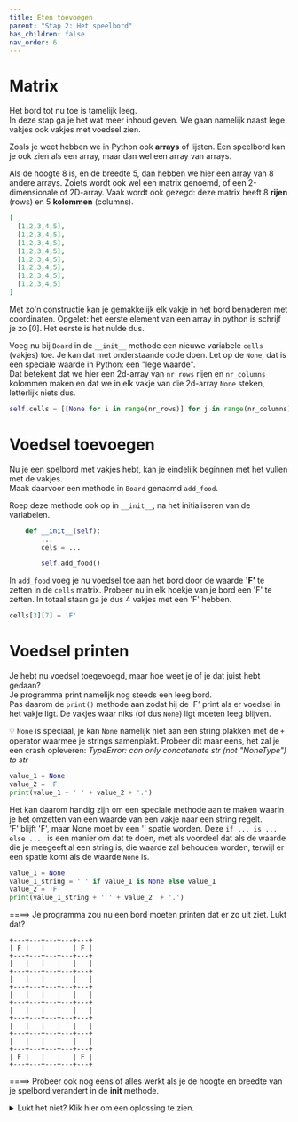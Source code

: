 ```yaml
---
title: Eten toevoegen
parent: "Stap 2: Het speelbord"
has_children: false
nav_order: 6
---
```


# Matrix
Het bord tot nu toe is tamelijk leeg.  
In deze stap ga je het wat meer inhoud geven.  We gaan namelijk naast lege vakjes ook vakjes met voedsel zien.

Zoals je weet hebben we in Python ook __arrays__ of lijsten.
Een speelbord kan je ook zien als een array, maar dan wel een array van arrays.

Als de hoogte 8 is, en de breedte 5, dan hebben we hier een array van 8 andere arrays. Zoiets wordt ook wel een matrix genoemd, of een 2-dimensionale of 2D-array.
Vaak wordt ook gezegd: deze matrix heeft 8 **rijen** (rows) en 5 **kolommen** (columns).
```json
[
  [1,2,3,4,5],
  [1,2,3,4,5],
  [1,2,3,4,5],
  [1,2,3,4,5],
  [1,2,3,4,5],
  [1,2,3,4,5],
  [1,2,3,4,5],
  [1,2,3,4,5]
]
```

Met zo'n constructie kan je gemakkelijk elk vakje in het bord benaderen met coordinaten.
Opgelet: het eerste element van een array in python is schrijf je zo [0]. Het eerste is het nulde dus.

Voeg nu bij `Board` in de `__init__` methode een nieuwe variabele `cells` (vakjes) toe.
Je kan dat met onderstaande code doen.
Let op de `None`, dat is een speciale waarde in Python: een "lege waarde".  
Dat betekent dat we hier een 2d-array van `nr_rows` rijen en `nr_columns` kolommen maken en dat we in elk vakje van die 2d-array `None` steken, letterlijk niets dus.

```python
self.cells = [[None for i in range(nr_rows)] for j in range(nr_columns)]
```

# Voedsel toevoegen
Nu je een spelbord met vakjes hebt, kan je eindelijk beginnen met het vullen met de vakjes.  
Maak daarvoor een methode in `Board` genaamd `add_food`.

Roep deze methode ook op in `__init__`, na het initialiseren van de variabelen.
```python
    def __init__(self):
        ...
        cels = ...

        self.add_food()
```

In `add_food` voeg je nu voedsel toe aan het bord door de waarde __'F'__ te zetten in de `cells` matrix.
Probeer nu in elk hoekje van je bord een 'F' te zetten. In totaal staan ga je dus 4 vakjes met een 'F' hebben.
```python
cells[3][7] = 'F'
```

# Voedsel printen
Je hebt nu voedsel toegevoegd, maar hoe weet je of je dat juist hebt gedaan?  
Je programma print namelijk nog steeds een leeg bord.  
Pas daarom de `print()` methode aan zodat hij de 'F' print als er voedsel in het vakje ligt.
De vakjes waar niks (of dus `None`) ligt moeten leeg blijven.  

:bulb: `None` is speciaal, je kan `None` namelijk niet aan een string plakken met de `+` operator waarmee je strings samenplakt.
Probeer dit maar eens, het zal je een crash opleveren: *TypeError: can only concatenate str (not "NoneType") to str*

```python
value_1 = None
value_2 = 'F'
print(value_1 + ' ' + value_2 + '.')
```
Het kan daarom handig zijn om een speciale methode aan te maken waarin je het omzetten van een waarde van een vakje naar een string regelt.  
'F' blijft 'F', maar None moet bv een '' spatie worden. Deze `if ... is ... else ... ` is een manier om dat te doen, met als voordeel dat als de waarde die je meegeeft al een string is, die waarde zal behouden worden, terwijl er een spatie komt als de waarde `None` is.
```python
value_1 = None
value_1_string = ' ' if value_1 is None else value_1
value_2 = 'F'
print(value_1_string + ' ' + value_2  + '.')
```

====> Je programma zou nu een bord moeten printen dat er zo uit ziet. Lukt dat?
```
+---+---+---+---+---+
| F |   |   |   | F |
+---+---+---+---+---+
|   |   |   |   |   |
+---+---+---+---+---+
|   |   |   |   |   |
+---+---+---+---+---+
|   |   |   |   |   |
+---+---+---+---+---+
|   |   |   |   |   |
+---+---+---+---+---+
|   |   |   |   |   |
+---+---+---+---+---+
|   |   |   |   |   |
+---+---+---+---+---+
| F |   |   |   | F |
+---+---+---+---+---+
```

====> Probeer ook nog eens of alles werkt als je de hoogte en breedte van je spelbord verandert in de __init__ methode.

<details>
  <summary>Lukt het niet? Klik hier om een oplossing te zien.</summary>
<div class="code-example" markdown="1">
```python
    def add_food(self):
        self.cells[0][0] = 'F'
        self.cells[self.width-1][self.height - 1] = 'F'
        self.cells[self.width-1][0] = 'F'
        self.cells[0][self.height - 1] = 'F'

    def print(self):
        for h in range(self.height):
            separator_line = '+'
            line = '|'
            for w in range(self.width):
              cell_value = self.cells[w][h]

              separator_line = separator_line + '---+'
              line = line + ' '
              line = line + (' ' if cell_value is None else cell_value)
              line = line + ' |'
            print(separator_line)
            print(line)
        print(separator_line)
```
</div>
</details>


